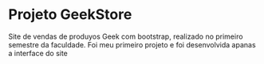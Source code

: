 # Projeto GeekStore
Site de vendas de produyos Geek com bootstrap, realizado no primeiro semestre da faculdade. Foi meu primeiro projeto e foi desenvolvida apanas a interface do site
